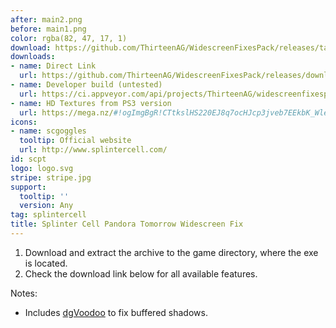 ```yaml
---
after: main2.png
before: main1.png
color: rgba(82, 47, 17, 1)
download: https://github.com/ThirteenAG/WidescreenFixesPack/releases/tag/scpt
downloads:
- name: Direct Link
  url: https://github.com/ThirteenAG/WidescreenFixesPack/releases/download/scpt/SplinterCellPandoraTomorrow.WidescreenFix.zip
- name: Developer build (untested)
  url: https://ci.appveyor.com/api/projects/ThirteenAG/widescreenfixespack/artifacts/SplinterCellPandoraTomorrow.WidescreenFix.zip?branch=master
- name: HD Textures from PS3 version
  url: https://mega.nz/#!ogImgBgR!CTtkslHS220EJ8q7ocHJcp3jveb7EEkbK_WleJss8Wk
icons:
- name: scgoggles
  tooltip: Official website
  url: http://www.splintercell.com/
id: scpt
logo: logo.svg
stripe: stripe.jpg
support:
  tooltip: ''
  version: Any
tag: splintercell
title: Splinter Cell Pandora Tomorrow Widescreen Fix
---
```


1. Download and extract the archive to the game directory, where the exe is located.
2. Check the download link below for all available features.

Notes:

* Includes [dgVoodoo](http://dege.freeweb.hu/dgVoodoo2/) to fix buffered shadows.
